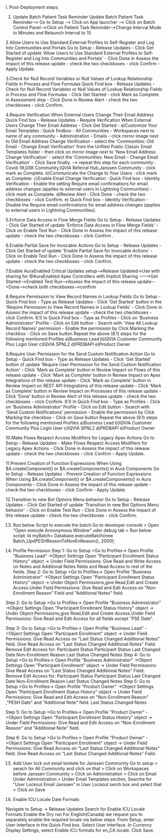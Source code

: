 I. Post-Deployment steps:

1. Update Batch Patient Task Reminder
Update Batch Patient Task Reminder--> Go to Setup --> Click on App launcher --> Click on Batch Control Panel-->Click on Patient Task Reminder-->Change Interval Mode to Minutes and Relaunch Interval to 15

2.Allow Users to Use Standard External Profiles to Self-Register and Log Into Communities and Portals
Go to Setup - Release Updates - Click Get Started of update 'Allow Users to Use Standard External Profiles to Self-Register and Log Into Communities and Portals' - Click Done in Assess the impact of this release update - check the two checkboxes - click Confirm - Apply Update.

3.Check for Null Record Variables or Null Values of Lookup Relationship Fields in Process and Flow Formulas
Quick Find box - Release Updates - Check for Null Record Variables or Null Values of Lookup Relationship Fields in Process and Flow Formulas - Click Get Started - click Mark as Complete in Assessment step - Click Done in Review Alert - check the two checkboxes - click Confirm.

4.Require Verification When External Users Change Their Email Address
Quick Find box - Release Updates - Require Verification When External Users Change Their Email Address - Click Get Started -
a)Customize Your Email Templates : Quick findbox - All Communities - Workspaces next to name of any community - Administration - Emails - click mirror image next to Old Email Address Change Verification - select the 'Communities: Old Email - Change Email Verification' from the Unfiled Public Classic Email Templates folder - then click on mirror image next to 'New Email Address Change Verification' - select the 'Communities: New Email - Change Email Verification' - Click Save finally. --> repeat this step for each community : Covid-19,GSK Community,IQVIA Referral Hub,Janssen Community - click mark as Complete.
b)Communicate the Change to Your Users : click mark as Complete.
c)Enable Email Change Verification : Quick Find box - Identity Verification - Enable the setting Require email confirmations for email address changes (applies to external users in Lightning Communities) - click mark as Complete.
d)Review Alert : Click Done - check the two checkboxes - click Confirm.
e) Quick Find box - Identity Verification - Disable the Require email confirmations for email address changes (applies to external users in Lightning Communities).

5.Enforce Data Access in Flow Merge Fields
Go to Setup - Release Updates - Click Get Started of update 'Enforce Data Access in Flow Merge Fields' - Click on Enable Test Run - Click Done in Assess the impact of this release update - check the two checkboxes - click Confirm .

6.Enable Partial Save for Invocable Actions
Go to Setup - Release Updates - Click Get Started of update 'Enable Partial Save for Invocable Actions' - Click on Enable Test Run - Click Done in Assess the impact of this release update - check the two checkboxes - click Confirm.

7.Enable AuraEnabled Critical Updates
setup-->Release Updated->Use with sharing for @AuraEnabled Apex Controllers with Implicit Sharing
--->Get Started-->Enabled Test Run-->Assess the impact of this release update-->Done-->check both checkboxes-->confirm

8.Require Permission to View Record Names in Lookup Fields
Go to Setup - Quick Find box - Type as Release Updates - Click 'Get Started' button in the 'Require Permission to View Record Names in Lookup Fields' - Click Done in Assess the impact of this release update - check the two checkboxes - click Confirm.
8.1) In Quick Find box - Type as Profiles - Click on 'Business Administrator' Profile - Click on Edit button - Search with 'View All Lookup Record Names' permission - Enable the permission by Click Marking the checkbox - Click on Save button
Repeat the above (8.1) steps for the following mentioned Profiles 
   a)Business Lead
   b)IQVIA Customer Community Plus Login User
   c)IQVIA SPNL2
   d)PRDBAPI
   e)Product Owner

9.Require User Permission for the Send Custom Notification Action
Go to Setup - Quick Find box - Type as Release Updates - Click 'Get Started' button of update 'Require User Permission for the Send Custom Notification Action' - Click 'Mark as Complete' button in Review Impact on Flows of this release update - Click 'Mark as Complete' button in Review Impact on Apex Integrations of this release update - Click 'Mark as Complete' button in Review Impact on REST API Integrations of this release update - Click 'Mark as Complete' button in Review Impact on Processes of this release update - Click 'Done' button in Review Alert of this release update - check the two checkboxes - click Confirm.
9.1) In Quick Find box - Type as Profiles - Click on 'Business Administrator' Profile - Click on Edit button - Search with 'Send Custom Notifications' permission - Enable the permission by Click Marking the checkbox - Click on Save button
Repeat the above (9.1) steps for the following mentioned Profiles 
   a)Business Lead
   b)IQVIA Customer Community Plus Login User
   c)IQVIA SPNL2
   d)PRDBAPI
   e)Product Owner

10.Make Flows Respect Access Modifiers for Legacy Apex Actions
Go to Setup - Release Updates - Make Flows Respect Access Modifiers for Legacy Apex Actions - Click Done in Assess the impact of this release update - check the two checkboxes - click Confirm - Apply Update.

11.Prevent Creation of Function Expressions When Using $A.createComponent() or $A.createComponents() in Aura Components
Go to Setup - Release Updates - Prevent Creation of Function Expressions When Using $A.createComponent() or $A.createComponents() in Aura Components - Click Done in Assess the impact of this release update - check the two checkboxes - click Confirm - Apply Update.

12.Transition to new Bot Options Menu behavior
Go to Setup - Release Updates - Click Get Started of update 'Transition to new Bot Options Menu behavior' - Click on Enable Test Run - Click Done in Assess the impact of this release update - check the two checkboxes - click Confirm.

13. Run below Script to execute the batch
Go to developer console > Open "Open execute Annonymous Window" uder debug tab > Run below script:
Id myBatch= Database.executeBatch(new Batch_UpdPESHReasonToNonEnReason(), 2000);

14. Profile Permission
Step 1: Go to Setup >Go to Profiles-> Open Profile "Business Lead" ->Object Settings Open "Participant Enrollment Status History" object ->  Under Field Permissions: Give Read and Write Access on Notes and Additional Notes fields and Read Access to rest of the fields.
Step 2: Go to Setup >Go to Profiles-> Open Profile "Business Administrator" ->Object Settings Open "Participant Enrollment Status History" object -> Under Object Permissions,give Read,Edit and Create Access.Under Field Permissions: Give Read and Edit Access on "Non-Enrollment Reason" Field and "Additional Notes" field.

Step 2: Go to Setup >Go to Profiles-> Open Profile "Business Administrator" ->Object Settings Open "Participant Enrollment Status History" object -> Under Object Permissions,give Read,Edit and Create Access.Under Field Permissions: Give Read and Edit Access for all fields except "PSE Date". 

Step 3: Go to Setup >Go to Profiles-> Open Profile "Business Lead" ->Object Settings Open "Participant Enrollment" object ->  Under Field Permissions: Give Read Access on "Last Status Changed Additional Notes" field.
Give Read Access on "Last Status Changed Additional Notes" Field.
Remove Edit Access for:
Participant Status
Participant Status Last Changed Date
Non-Enrollment Reason
Last Status Changed Notes
Step 4: Go to Setup >Go to Profiles-> Open Profile "Business Administrator" ->Object Settings Open "Participant Enrollment" object ->  Under Field Permissions:
Give Read Access on "Last Status Changed Additional Notes" Field.
Remove Edit Access for:
Participant Status
Participant Status Last Changed Date
Non-Enrollment Reason
Last Status Changed Notes
Step 5: Go to Setup >Go to Profiles-> Open Profile "Product Owner" ->Object Settings Open "Participant Enrollment Status History" object ->  Under Field Permissions: Give Read and Edit Access on "Non-Enrollment Reason" ,"PESH Date" and "Additional Note" field.
Last Status Changed Notes 

Step 5: Go to Setup >Go to Profiles-> Open Profile "Product Owner" ->Object Settings Open "Participant Enrollment Status History" object ->  Under Field Permissions: Give Read and Edit Access on "Non-Enrollment Reason" and "Additional Note" field.

Step 6: Go to Setup >Go to Profiles-> Open Profile "Product Owner" ->Object Settings Open "Participant Enrollment" object ->  Under Field Permissions: Give Read Access on "Last Status Changed Additional Notes" field.
Give Read Access on "Last Status Changed Additional Notes" Field.

15. Add User lock out email temlate for Janssen Community
Go to setup > serach for All Community and click on that > Click on  Workspaces before Janssen Community > Click on Administration > Click on Email Under Administration > Under Email Templates section,  Searche for "User Lockout Email Janssen" in User Lockout serch box and select that > Click on Save

16. Enable ICU Locale Date Formats

Navigate to Setup -> Release Updates
Search for Enable ICU Locale Formats
Enable the Dry run
For English(Canada) we request you to separately enable the required locale via below steps.
From Setup, enter User Interface in the Quick Find box.
Select User Interface.
In Currency Display Settings, select Enable ICU formats for en_CA locale.
Click Save.
